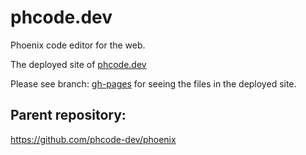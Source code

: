 # phcode.dev
Phoenix code editor for the web.

The deployed site of [phcode.dev](https://phcode.dev)

Please see branch: [gh-pages](https://github.com/phcode-dev/phcode.dev/tree/gh-pages) for seeing the files in the deployed site.

## Parent repository:

https://github.com/phcode-dev/phoenix
